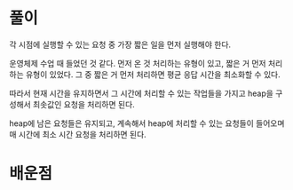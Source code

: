 # 풀이

각 시점에 실행할 수 있는 요청 중 가장 짧은 일을 먼저 실행해야 한다.

운영체제 수업 때 들었던 것 같다. 먼저 온 것 처리하는 유형이 있고, 짧은 거 먼저 처리하는 유형이 있었다. 그 중 짧은 거 먼저 처리하면 평균 응답 시간을 최소화할 수 있다.

따라서 현재 시간을 유지하면서 그 시간에 처리할 수 있는 작업들을 가지고 heap을 구성해서 최솟값인 요청을 처리하면 된다.

heap에 남은 요청들은 유지되고, 계속해서 heap에 처리할 수 있는 요청들이 들어오며 매 시간에 최소 시간 요청을 처리하면 된다.

# 배운점
